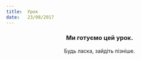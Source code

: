 ```yaml
---
title:  Урок
date:   23/08/2017
---
```


### <center>Ми готуємо цей урок.</center>
<center>Будь ласка, зайдіть пізніше.</center>
